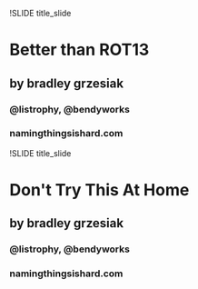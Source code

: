 !SLIDE title_slide
# Better than ROT13 #
## by bradley grzesiak ##
### @listrophy, @bendyworks ##
### namingthingsishard.com ###

!SLIDE title_slide
# Don't Try This At Home #
## by bradley grzesiak ##
### @listrophy, @bendyworks ##
### namingthingsishard.com ###
